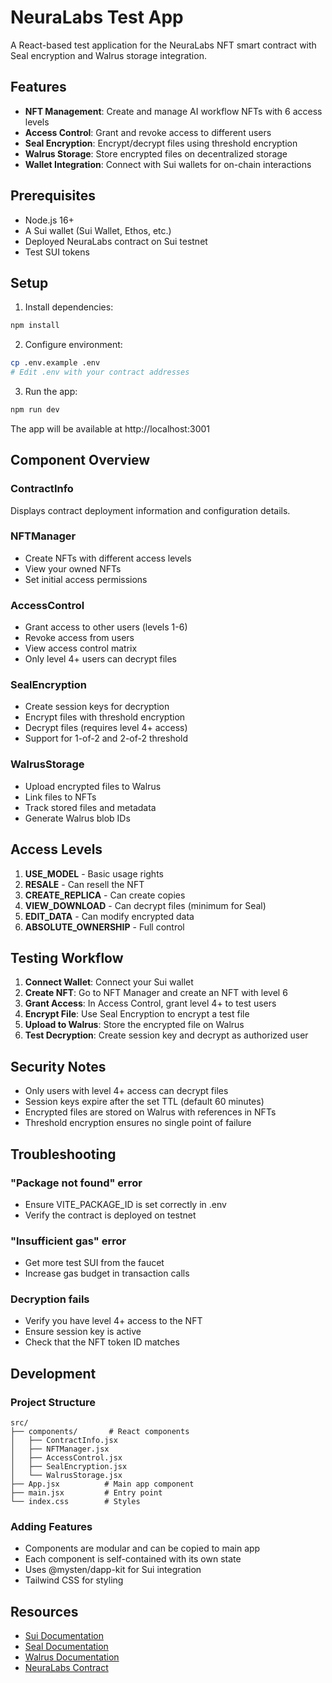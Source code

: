# NeuraLabs Test App

A React-based test application for the NeuraLabs NFT smart contract with Seal encryption and Walrus storage integration.

## Features

- **NFT Management**: Create and manage AI workflow NFTs with 6 access levels
- **Access Control**: Grant and revoke access to different users
- **Seal Encryption**: Encrypt/decrypt files using threshold encryption
- **Walrus Storage**: Store encrypted files on decentralized storage
- **Wallet Integration**: Connect with Sui wallets for on-chain interactions

## Prerequisites

- Node.js 16+
- A Sui wallet (Sui Wallet, Ethos, etc.)
- Deployed NeuraLabs contract on Sui testnet
- Test SUI tokens

## Setup

1. Install dependencies:
```bash
npm install
```

2. Configure environment:
```bash
cp .env.example .env
# Edit .env with your contract addresses
```

3. Run the app:
```bash
npm run dev
```

The app will be available at http://localhost:3001

## Component Overview

### ContractInfo
Displays contract deployment information and configuration details.

### NFTManager
- Create NFTs with different access levels
- View your owned NFTs
- Set initial access permissions

### AccessControl
- Grant access to other users (levels 1-6)
- Revoke access from users
- View access control matrix
- Only level 4+ users can decrypt files

### SealEncryption
- Create session keys for decryption
- Encrypt files with threshold encryption
- Decrypt files (requires level 4+ access)
- Support for 1-of-2 and 2-of-2 threshold

### WalrusStorage
- Upload encrypted files to Walrus
- Link files to NFTs
- Track stored files and metadata
- Generate Walrus blob IDs

## Access Levels

1. **USE_MODEL** - Basic usage rights
2. **RESALE** - Can resell the NFT
3. **CREATE_REPLICA** - Can create copies
4. **VIEW_DOWNLOAD** - Can decrypt files (minimum for Seal)
5. **EDIT_DATA** - Can modify encrypted data
6. **ABSOLUTE_OWNERSHIP** - Full control

## Testing Workflow

1. **Connect Wallet**: Connect your Sui wallet
2. **Create NFT**: Go to NFT Manager and create an NFT with level 6
3. **Grant Access**: In Access Control, grant level 4+ to test users
4. **Encrypt File**: Use Seal Encryption to encrypt a test file
5. **Upload to Walrus**: Store the encrypted file on Walrus
6. **Test Decryption**: Create session key and decrypt as authorized user

## Security Notes

- Only users with level 4+ access can decrypt files
- Session keys expire after the set TTL (default 60 minutes)
- Encrypted files are stored on Walrus with references in NFTs
- Threshold encryption ensures no single point of failure

## Troubleshooting

### "Package not found" error
- Ensure VITE_PACKAGE_ID is set correctly in .env
- Verify the contract is deployed on testnet

### "Insufficient gas" error
- Get more test SUI from the faucet
- Increase gas budget in transaction calls

### Decryption fails
- Verify you have level 4+ access to the NFT
- Ensure session key is active
- Check that the NFT token ID matches

## Development

### Project Structure
```
src/
├── components/       # React components
│   ├── ContractInfo.jsx
│   ├── NFTManager.jsx
│   ├── AccessControl.jsx
│   ├── SealEncryption.jsx
│   └── WalrusStorage.jsx
├── App.jsx          # Main app component
├── main.jsx         # Entry point
└── index.css        # Styles
```

### Adding Features
- Components are modular and can be copied to main app
- Each component is self-contained with its own state
- Uses @mysten/dapp-kit for Sui integration
- Tailwind CSS for styling

## Resources

- [Sui Documentation](https://docs.sui.io)
- [Seal Documentation](https://github.com/MystenLabs/seal)
- [Walrus Documentation](https://docs.wal.app)
- [NeuraLabs Contract](../source/neuralabs.move)